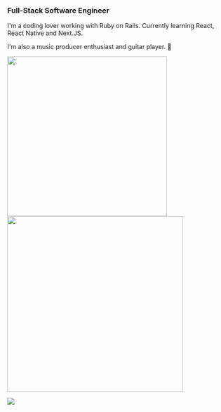 ### Full-Stack Software Engineer
I'm a coding lover working with Ruby on Rails.
Currently learning React, React Native and Next.JS.

I'm also a music producer enthusiast and guitar player. 🎸

<img src="https://github-readme-stats-wheat-two-53.vercel.app/api?username=joaovian06&theme=neon&hide_border=false&include_all_commits=true&count_private=true"  width="364px" /> <img src="https://github-readme-streak-stats.herokuapp.com/?user=joaovian06&theme=neon&hide_border=false"  width="400px" />

![](https://github-readme-stats-wheat-two-53.vercel.app/api/top-langs/?username=joaovian06&theme=neon&hide_border=false&include_all_commits=true&count_private=true&layout=compact)
